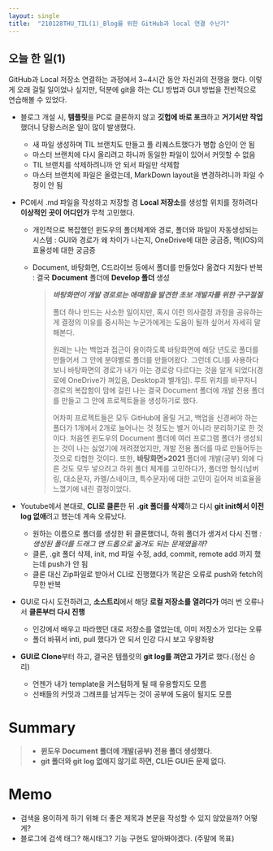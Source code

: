 ```yaml
---
layout: single
title:  "210128THU_TIL(1)_Blog를 위한 GitHub과 local 연결 수난기"
---
```


## 오늘 한 일(1)

GitHub과 Local 저장소 연결하는 과정에서 3~4시간 동안 자신과의 전쟁을 했다. 이렇게 오래 걸릴 일이었나 싶지만, 덕분에 git을 하는 CLI 방법과 GUI 방법을 전반적으로 연습해볼 수 있었다.

* 블로그 개설 시, **템플릿**을 PC로 클론하지 않고 **깃헙에 바로 포크**하고 **거기서만 작업**했더니 당황스러운 일이 많이 발생했다.
  * 새 파일 생성하며 TIL 브랜치도 만들고 풀 리퀘스트했다가 병합 승인이 안 됨
  * 마스터 브랜치에 다시 올리려고 하니까 동일한 파일이 있어서 커밋할 수 없음
  * TIL 브랜치를 삭제하려니까 안 되서 파일만 삭제함
  * 마스터 브랜치에 파일은 올렸는데, MarkDown layout을 변경하려니까 파일 수정이 안 됨

* PC에서 .md 파일을 작성하고 저장할 겸 **Local 저장소**를 생성할 위치를 정하려다 **이상적인 곳이 어디인가** 무척 고민했다.

  * 개인적으로 복잡했던 윈도우의 폴더체계와 경로, 폴더와 파일이 자동생성되는 시스템
    : GUI와 경로가 왜 차이가 나는지, OneDrive에 대한 궁금증, 맥(IOS)의 효율성에 대한 궁금증

  * Document, 바탕화면, C드라이브 등에서 폴더를 만들었다 옮겼다 지웠다  반복
    : 결국 **Document** 폴더에 **Develop 폴더** 생성

    > ***바탕화면이 개발 경로로는 애매함을 발견한 초보 개발자를 위한 구구절절***
    >
    > 폴더 하나 만드는 사소한 일이지만, 혹시 이런 의사결정 과정을 공유하는 게 결정의 이유를 중시하는 누군가에게는 도움이 될까 싶어서 자세히 말해본다.
    >
    > 원래는 나는 백업과 접근이 용이하도록 바탕화면에 해당 년도로 폴더를 만들어서 그 안에 분야별로 폴더를 만들어왔다. 그런데 CLI를 사용하다보니 바탕화면의 경로가 내가 아는 경로랑 다르다는 것을 알게 되었다(경로에 OneDrive가 껴있음, Desktop과 별개임). 루트 위치를 바꾸자니 경로의 복잡함이 맘에 걸린 나는 결국 Document 폴더에 개발 전용 폴더를 만들고 그 안에 프로젝트들을 생성하기로 했다.
    >
    > 어차피 프로젝트들은 모두 GitHub에 올릴 거고, 백업을 신경써야 하는 폴더가 1개에서 2개로 늘어나는 것 정도는 별거 아니라 분리하기로 한 것이다. 처음엔 윈도우의 Document 폴더에 여러 프로그램 폴더가 생성되는 것이 나는 싫었기에 꺼려졌었지만, 개발 전용 폴더를 따로 만들어두는 것으로 타협한 것이다. 또한, **바탕화면>2021** 폴더에 개발(공부) 외에 다른 것도 모두 넣으려고 하위 폴더 체계를 고민하다가, 폴더명 형식(넘버링, 대소문자, 카멜/스네이크, 특수문자)에 대한 고민이 길어져 비효율을 느꼈기에 내린 결정이었다.

* Youtube에서 본대로, **CLI로 클론**한 뒤 **.git 폴더를 삭제**하고 다시 **git init해서 이전 log 없애**려고 했는데 계속 오류났다.
  * 원하는 이름으로 폴더를 생성한 뒤 클론했더니, 하위 폴더가 생겨서 다시 진행
    *: 생성된 폴더를 드래그 앤 드롭으로 옮겨도 되는 문제였을까?*
  * 클론, .git 폴더 삭제, init, md 파일 수정, add, commit, remote add 까지 했는데 push가 안 됨
  * 클론 대신 Zip파일로 받아서 CLI로 진행했다가 똑같은 오류로 push와 fetch의 무한 반복
* GUI로 다시 도전하려고, **소스트리**에서 해당 **로컬 저장소를 열려다가** 여러 번 오류나서 **클론부터 다시 진행**
  * 인강에서 배우고 따라했던 대로 저장소를 열었는데, 이미 저장소가 있다는 오류
  * 폴더 바꿔서 inti, pull 했다가 안 되서 인강 다시 보고 우왕좌왕
* **GUI로 Clone**부터 하고, 결국은 템플릿의 **git log를 껴안고 가기**로 했다.(정신 승리)
  
  * 언젠가 내가 template을 커스텀하게 될 때 유용할지도 모름
  * 선배들의 커밋과 그래프를 남겨두는 것이 공부에 도움이 될지도 모름

# Summary

> * **윈도우 Document 폴더에 개발(공부)  전용 폴더 생성했다.**
> * **git 폴더와 git log 없애지 않기로 하면, CLI든 GUI든 문제 없다.**

# Memo

* 검색을 용이하게 하기 위해 더 좋은 제목과 본문을 작성할 수 있지 않았을까? 어떻게?
* 블로그에 검색 태그? 해시태그? 기능 구현도 알아봐야겠다. (주말에 목표)